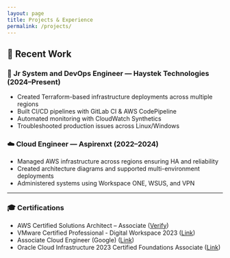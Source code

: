 ```yaml
---
layout: page
title: Projects & Experience
permalink: /projects/
---
```


## 🔧 Recent Work

### 💼 Jr System and DevOps Engineer — Haystek Technologies (2024–Present)
- Created Terraform-based infrastructure deployments across multiple regions
- Built CI/CD pipelines with GitLab CI & AWS CodePipeline
- Automated monitoring with CloudWatch Synthetics
- Troubleshooted production issues across Linux/Windows

### ☁️ Cloud Engineer — Aspirenxt (2022–2024)
- Managed AWS infrastructure across regions ensuring HA and reliability
- Created architecture diagrams and supported multi-environment deployments
- Administered systems using Workspace ONE, WSUS, and VPN

---

### 🎓 Certifications

- AWS Certified Solutions Architect – Associate ([Verify](https://cp.certmetrics.com/amazon/en/public/verify/credential/9JXQ2TY201QEQDGF))
- VMware Certified Professional - Digital Workspace 2023 ([Link](https://www.credly.com/badges/0b437842-9d0b-4f5b-833b-7a732f9c1aa5/public_url))
- Associate Cloud Engineer (Google) ([Link](https://google.accredible.com/143bb1e2-a1c2-4ed7-a026-baef14fe6d80))
- Oracle Cloud Infrastructure 2023 Certified Foundations Associate ([Link](https://catalog-education.oracle.com/pls/certview/sharebadge?id=C81142886CF3B6E3949F513DF53E9EFC24A83E27351126663E996D0ECA0368BA))
